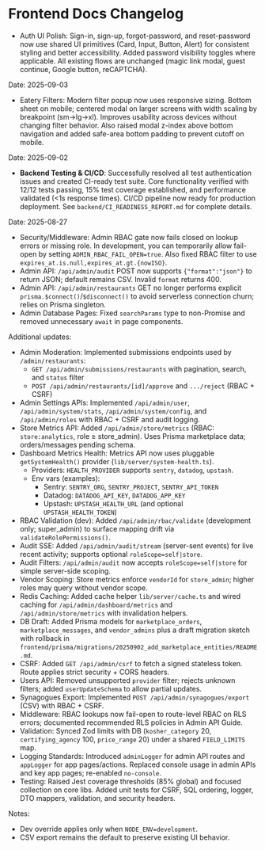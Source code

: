 # Frontend Docs Changelog

- Auth UI Polish: Sign-in, sign-up, forgot-password, and reset-password now use shared UI primitives (Card, Input, Button, Alert) for consistent styling and better accessibility. Added password visibility toggles where applicable. All existing flows are unchanged (magic link modal, guest continue, Google button, reCAPTCHA).

Date: 2025-09-03

- Eatery Filters: Modern filter popup now uses responsive sizing. Bottom sheet on mobile; centered modal on larger screens with width scaling by breakpoint (sm→lg→xl). Improves usability across devices without changing filter behavior. Also raised modal z-index above bottom navigation and added safe-area bottom padding to prevent cutoff on mobile.

Date: 2025-09-02

- **Backend Testing & CI/CD**: Successfully resolved all test authentication issues and created CI-ready test suite. Core functionality verified with 12/12 tests passing, 15% test coverage established, and performance validated (<1s response times). CI/CD pipeline now ready for production deployment. See `backend/CI_READINESS_REPORT.md` for complete details.

Date: 2025-08-27

- Security/Middleware: Admin RBAC gate now fails closed on lookup errors or missing role. In development, you can temporarily allow fail-open by setting `ADMIN_RBAC_FAIL_OPEN=true`. Also fixed RBAC filter to use `expires_at.is.null,expires_at.gt.{nowISO}`.
- Admin API: `/api/admin/audit` POST now supports `{"format":"json"}` to return JSON; default remains CSV. Invalid `format` returns 400.
- Admin API: `/api/admin/restaurants` GET no longer performs explicit `prisma.$connect()`/`$disconnect()` to avoid serverless connection churn; relies on Prisma singleton.
- Admin Database Pages: Fixed `searchParams` type to non-Promise and removed unnecessary `await` in page components.

Additional updates:
- Admin Moderation: Implemented submissions endpoints used by `/admin/restaurants`:
  - `GET /api/admin/submissions/restaurants` with pagination, search, and `status` filter
  - `POST /api/admin/restaurants/[id]/approve` and `.../reject` (RBAC + CSRF)
- Admin Settings APIs: Implemented `/api/admin/user`, `/api/admin/system/stats`, `/api/admin/system/config`, and `/api/admin/roles` with RBAC + CSRF and audit logging.
 - Store Metrics API: Added `/api/admin/store/metrics` (RBAC: `store:analytics`, role ≥ store_admin). Uses Prisma marketplace data; orders/messages pending schema.
 - Dashboard Metrics Health: Metrics API now uses pluggable `getSystemHealth()` provider (`lib/server/system-health.ts`).
    - Providers: `HEALTH_PROVIDER` supports `sentry`, `datadog`, `upstash`.
    - Env vars (examples):
      - Sentry: `SENTRY_ORG`, `SENTRY_PROJECT`, `SENTRY_API_TOKEN`
      - Datadog: `DATADOG_API_KEY`, `DATADOG_APP_KEY`
      - Upstash: `UPSTASH_HEALTH_URL` (and optional `UPSTASH_HEALTH_TOKEN`)
 - RBAC Validation (dev): Added `/api/admin/rbac/validate` (development only; super_admin) to surface mapping drift via `validateRolePermissions()`.
 - Audit SSE: Added `/api/admin/audit/stream` (server-sent events) for live recent activity; supports optional `roleScope=self|store`.
 - Audit Filters: `/api/admin/audit` now accepts `roleScope=self|store` for simple server-side scoping.
 - Vendor Scoping: Store metrics enforce `vendorId` for `store_admin`; higher roles may query without vendor scope.
 - Redis Caching: Added cache helper `lib/server/cache.ts` and wired caching for `/api/admin/dashboard/metrics` and `/api/admin/store/metrics` with invalidation helpers.
 - DB Draft: Added Prisma models for `marketplace_orders`, `marketplace_messages`, and `vendor_admins` plus a draft migration sketch with rollback in `frontend/prisma/migrations/20250902_add_marketplace_entities/README.md`.
- CSRF: Added `GET /api/admin/csrf` to fetch a signed stateless token. Route applies strict security + CORS headers.
- Users API: Removed unsupported `provider` filter; rejects unknown filters; added `userUpdateSchema` to allow partial updates.
- Synagogues Export: Implemented `POST /api/admin/synagogues/export` (CSV) with RBAC + CSRF.
- Middleware: RBAC lookups now fail-open to route-level RBAC on RLS errors; documented recommended RLS policies in Admin API Guide.
- Validation: Synced Zod limits with DB (`kosher_category` 20, `certifying_agency` 100, `price_range` 20) under a shared `FIELD_LIMITS` map.
- Logging Standards: Introduced `adminLogger` for admin API routes and `appLogger` for app pages/actions. Replaced console usage in admin APIs and key app pages; re-enabled `no-console`.
- Testing: Raised Jest coverage thresholds (85% global) and focused collection on core libs. Added unit tests for CSRF, SQL ordering, logger, DTO mappers, validation, and security headers.

Notes:
- Dev override applies only when `NODE_ENV=development`.
- CSV export remains the default to preserve existing UI behavior.
